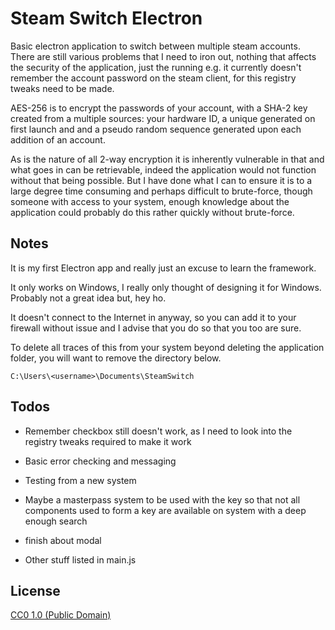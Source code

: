# Steam Switch Electron

Basic electron application to switch between multiple steam accounts. There are still various problems that I need to iron out, nothing that affects the security of the application, just the running e.g. it currently doesn't remember the account password on the steam client, for this registry tweaks need to be made. 

AES-256 is to encrypt the passwords of your account, with a SHA-2 key created from a multiple sources: your hardware ID, a unique generated on first launch and and a pseudo random sequence generated upon each addition of an account.

As is the nature of all 2-way encryption it is inherently vulnerable in that and what goes in can be retrievable, indeed the application would not function without that being possible. But I have done what I can to ensure it is to a large degree time consuming and perhaps difficult to brute-force, though someone with access to your system, enough knowledge about the application could probably do this rather quickly without brute-force.

## Notes

It is my first Electron app and really just an excuse to learn the framework. 

It only works on Windows, I really only thought of designing it for Windows. Probably not a great idea but, hey ho.

It doesn't connect to the Internet in anyway, so you can add it to your firewall without issue and I advise that you do so that you too are sure. 

To delete all traces of this from your system beyond  deleting the application folder, you will want to remove the directory below.

	C:\Users\<username>\Documents\SteamSwitch


## Todos
 - Remember checkbox still doesn't work, as I need to look into the registry tweaks required to make it work

 - Basic error checking and messaging

 - Testing from a new system

 - Maybe a masterpass system to be used with the key so that not all components used to form a key are available on system with a deep enough search

 - finish about modal

 - Other stuff listed in main.js

## License

[CC0 1.0 (Public Domain)](LICENSE.md)

